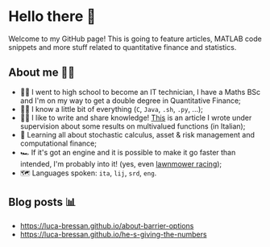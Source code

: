 # Hello there 👋

Welcome to my GitHub page! This is going to feature articles, MATLAB code snippets and more stuff related to quantitative finance and statistics.

## About me 🙋‍♂️

* 👨‍🎓 I went to high school to become an IT technician, I have a Maths BSc and I'm on my way to get a double degree in Quantitative Finance;
* 👨‍💻 I know a little bit of everything (`C`, `Java`, `.sh`, `.py`, ...);
* ✍🏻 I like to write and share knowledge! [This](https://www.unica.it/unica/protected/287911/0/def/ref/MAT287227/) is an article I wrote under supervision about some results on multivalued functions (in Italian);
* 🌱 Learning all about stochastic calculus, asset & risk management and computational finance;
* 🏎️ If it's got an engine and it is possible to make it go faster than intended, I'm probably into it! (yes, even [lawnmower racing](https://youtu.be/brgep8R73u8));
* 🗺️ Languages spoken: `ita`, `lij`, `srd`, `eng`.

## Blog posts 📊

* <https://luca-bressan.github.io/about-barrier-options>
* <https://luca-bressan.github.io/he-s-giving-the-numbers>
